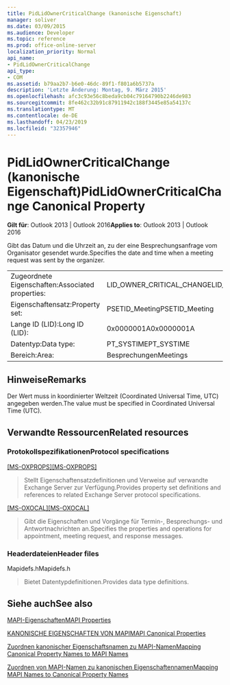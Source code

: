 ```yaml
---
title: PidLidOwnerCriticalChange (kanonische Eigenschaft)
manager: soliver
ms.date: 03/09/2015
ms.audience: Developer
ms.topic: reference
ms.prod: office-online-server
localization_priority: Normal
api_name:
- PidLidOwnerCriticalChange
api_type:
- COM
ms.assetid: b79aa2b7-b6e0-46dc-89f1-f801a6b5737a
description: 'Letzte Änderung: Montag, 9. März 2015'
ms.openlocfilehash: afc3c93e56c8beda9cb04c79164790b2246de983
ms.sourcegitcommit: 8fe462c32b91c87911942c188f3445e85a54137c
ms.translationtype: MT
ms.contentlocale: de-DE
ms.lasthandoff: 04/23/2019
ms.locfileid: "32357946"
---
```

# <a name="pidlidownercriticalchange-canonical-property"></a><span data-ttu-id="44df1-103">PidLidOwnerCriticalChange (kanonische Eigenschaft)</span><span class="sxs-lookup"><span data-stu-id="44df1-103">PidLidOwnerCriticalChange Canonical Property</span></span>

  
  
<span data-ttu-id="44df1-104">**Gilt für**: Outlook 2013 | Outlook 2016</span><span class="sxs-lookup"><span data-stu-id="44df1-104">**Applies to**: Outlook 2013 | Outlook 2016</span></span> 
  
<span data-ttu-id="44df1-105">Gibt das Datum und die Uhrzeit an, zu der eine Besprechungsanfrage vom Organisator gesendet wurde.</span><span class="sxs-lookup"><span data-stu-id="44df1-105">Specifies the date and time when a meeting request was sent by the organizer.</span></span>
  
|||
|:-----|:-----|
|<span data-ttu-id="44df1-106">Zugeordnete Eigenschaften:</span><span class="sxs-lookup"><span data-stu-id="44df1-106">Associated properties:</span></span>  <br/> |<span data-ttu-id="44df1-107">LID_OWNER_CRITICAL_CHANGE</span><span class="sxs-lookup"><span data-stu-id="44df1-107">LID_OWNER_CRITICAL_CHANGE</span></span>  <br/> |
|<span data-ttu-id="44df1-108">Eigenschaftensatz:</span><span class="sxs-lookup"><span data-stu-id="44df1-108">Property set:</span></span>  <br/> |<span data-ttu-id="44df1-109">PSETID_Meeting</span><span class="sxs-lookup"><span data-stu-id="44df1-109">PSETID_Meeting</span></span>  <br/> |
|<span data-ttu-id="44df1-110">Lange ID (LID):</span><span class="sxs-lookup"><span data-stu-id="44df1-110">Long ID (LID):</span></span>  <br/> |<span data-ttu-id="44df1-111">0x0000001A</span><span class="sxs-lookup"><span data-stu-id="44df1-111">0x0000001A</span></span>  <br/> |
|<span data-ttu-id="44df1-112">Datentyp:</span><span class="sxs-lookup"><span data-stu-id="44df1-112">Data type:</span></span>  <br/> |<span data-ttu-id="44df1-113">PT_SYSTIME</span><span class="sxs-lookup"><span data-stu-id="44df1-113">PT_SYSTIME</span></span>  <br/> |
|<span data-ttu-id="44df1-114">Bereich:</span><span class="sxs-lookup"><span data-stu-id="44df1-114">Area:</span></span>  <br/> |<span data-ttu-id="44df1-115">Besprechungen</span><span class="sxs-lookup"><span data-stu-id="44df1-115">Meetings</span></span>  <br/> |
   
## <a name="remarks"></a><span data-ttu-id="44df1-116">Hinweise</span><span class="sxs-lookup"><span data-stu-id="44df1-116">Remarks</span></span>

<span data-ttu-id="44df1-117">Der Wert muss in koordinierter Weltzeit (Coordinated Universal Time, UTC) angegeben werden.</span><span class="sxs-lookup"><span data-stu-id="44df1-117">The value must be specified in Coordinated Universal Time (UTC).</span></span>
  
## <a name="related-resources"></a><span data-ttu-id="44df1-118">Verwandte Ressourcen</span><span class="sxs-lookup"><span data-stu-id="44df1-118">Related resources</span></span>

### <a name="protocol-specifications"></a><span data-ttu-id="44df1-119">Protokollspezifikationen</span><span class="sxs-lookup"><span data-stu-id="44df1-119">Protocol specifications</span></span>

<span data-ttu-id="44df1-120">[[MS-OXPROPS]](https://msdn.microsoft.com/library/f6ab1613-aefe-447d-a49c-18217230b148%28Office.15%29.aspx)</span><span class="sxs-lookup"><span data-stu-id="44df1-120">[[MS-OXPROPS]](https://msdn.microsoft.com/library/f6ab1613-aefe-447d-a49c-18217230b148%28Office.15%29.aspx)</span></span>
  
> <span data-ttu-id="44df1-121">Stellt Eigenschaftensatzdefinitionen und Verweise auf verwandte Exchange Server zur Verfügung.</span><span class="sxs-lookup"><span data-stu-id="44df1-121">Provides property set definitions and references to related Exchange Server protocol specifications.</span></span>
    
<span data-ttu-id="44df1-122">[[MS-OXOCAL]](https://msdn.microsoft.com/library/09861fde-c8e4-4028-9346-e7c214cfdba1%28Office.15%29.aspx)</span><span class="sxs-lookup"><span data-stu-id="44df1-122">[[MS-OXOCAL]](https://msdn.microsoft.com/library/09861fde-c8e4-4028-9346-e7c214cfdba1%28Office.15%29.aspx)</span></span>
  
> <span data-ttu-id="44df1-123">Gibt die Eigenschaften und Vorgänge für Termin-, Besprechungs- und Antwortnachrichten an.</span><span class="sxs-lookup"><span data-stu-id="44df1-123">Specifies the properties and operations for appointment, meeting request, and response messages.</span></span>
    
### <a name="header-files"></a><span data-ttu-id="44df1-124">Headerdateien</span><span class="sxs-lookup"><span data-stu-id="44df1-124">Header files</span></span>

<span data-ttu-id="44df1-125">Mapidefs.h</span><span class="sxs-lookup"><span data-stu-id="44df1-125">Mapidefs.h</span></span>
  
> <span data-ttu-id="44df1-126">Bietet Datentypdefinitionen.</span><span class="sxs-lookup"><span data-stu-id="44df1-126">Provides data type definitions.</span></span>
    
## <a name="see-also"></a><span data-ttu-id="44df1-127">Siehe auch</span><span class="sxs-lookup"><span data-stu-id="44df1-127">See also</span></span>



[<span data-ttu-id="44df1-128">MAPI-Eigenschaften</span><span class="sxs-lookup"><span data-stu-id="44df1-128">MAPI Properties</span></span>](mapi-properties.md)
  
[<span data-ttu-id="44df1-129">KANONISCHE EIGENSCHAFTEN VON MAPI</span><span class="sxs-lookup"><span data-stu-id="44df1-129">MAPI Canonical Properties</span></span>](mapi-canonical-properties.md)
  
[<span data-ttu-id="44df1-130">Zuordnen kanonischer Eigenschaftsnamen zu MAPI-Namen</span><span class="sxs-lookup"><span data-stu-id="44df1-130">Mapping Canonical Property Names to MAPI Names</span></span>](mapping-canonical-property-names-to-mapi-names.md)
  
[<span data-ttu-id="44df1-131">Zuordnen von MAPI-Namen zu kanonischen Eigenschaftennamen</span><span class="sxs-lookup"><span data-stu-id="44df1-131">Mapping MAPI Names to Canonical Property Names</span></span>](mapping-mapi-names-to-canonical-property-names.md)


